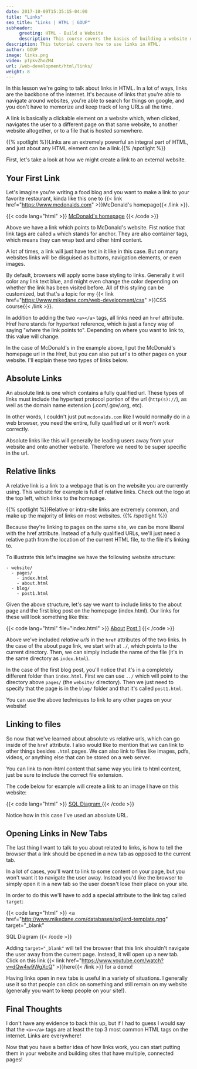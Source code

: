 ```yaml
---
date: 2017-10-09T15:35:15-04:00
title: "Links"
seo_title: "Links | HTML | GOUP"
subheader:
     greeting: HTML - Build a Website
     description: This course covers the basics of building a website using HTML. Work your way through the videos/articles and I'll teach you everything you need to know to create a basic website!
description: This tutorial covers how to use links in HTML.
author: GOUP
image: links.png
video: pTpkvZhoZM4
url: /web-development/html/links/
weight: 8
---
```


In this lesson we're going to talk about links in HTML. In a lot of ways, links are the backbone of the internet. It's because of links that you're able to navigate around websites, you're able to search for things on google, and you don't have to memorize and keep track of long URLs all the time. 

A link is basically a clickable element on a website which, when clicked, navigates the user to a different page on that same website, to another website altogether, or to a file that is hosted somewhere.

{{% spotlight %}}Links are an extremely powerful an integral part of HTML, and just about any HTML element can be a link.{{% /spotlight %}}

First, let's take a look at how we might create a link to an external website. 

## Your First Link

Let's imagine you're writing a food blog and you want to make a link to your favorite restaurant, kinda like this one to {{< link href="https://www.mcdonalds.com" >}}McDonald's homepage{{< /link >}}. 

{{< code lang="html" >}}
<a href="https://www.mcdonalds.com"> McDonald's homepage</a>
{{< /code >}}

Above we have a link which points to McDonald's website. Fist notice that link tags are called `a` which stands for anchor. They are also container tags, which means they can wrap text and other html content. 

A lot of times, a link will just have text in it like in this case. But on many websites links will be disguised as buttons, navigation elements, or even images. 

By default, browsers will apply some base styling to links. Generally it will color any link text blue, and might even change the color depending on whether the link has been visited before. All of this styling can be customized, but that's a topic for my {{< link href="https://www.mikedane.com/web-development/css" >}}CSS course{{< /link >}}. 

In addition to adding the two `<a></a>` tags, all links need an `href` attribute. Href here stands for hypertext reference, which is just a fancy way of saying "where the link points to". Depending on where you want to link to, this value will change. 

In the case of McDonald's in the example above, I put the McDonald's homepage url in the Href, but you can also put url's to other pages on your website. I'll explain these two types of links below. 

## Absolute Links

An absolute link is one which contains a fully qualified url. These types of links must include the hypertext protocol portion of the url (`http(s)://`), as well as the domain name extension (.com/.gov/.org, etc).

In other words, I couldn't just put `mcdonalds.com` like I would normally do in a web browser, you need the entire, fully qualified url or it won't work correctly. 

Absolute links like this will generally be leading users away from your website and onto another website. Therefore we need to be super specific in the url. 

## Relative links

A relative link is a link to a webpage that is on the website you are currently using. This website for example is full of relative links. Check out the logo at the top left, which links to the homepage. 

{{% spotlight %}}Relative or intra-site links are extremely common, and make up the majority of links on most websites. {{% /spotlight %}}

Because they're linking to pages on the same site, we can be more liberal with the href attribute. Instead of a fully qualified URLs, we'll just need a relative path from the location of the current HTML file, to the file it's linking to. 

To illustrate this let's imagine we have the following website structure:

```
- website/
  - pages/
    - index.html
    - about.html
  - blog/
    - post1.html
```

Given the above structure, let's say we want to include links to the about page and the first blog post on the homepage (index.html). Our links for these will look something like this:

{{< code lang="html" file="index.html" >}}
<a href="./about.html">About</a>
<a href="../blog/post1.html">Post 1</a>
{{< /code >}}

Above we've included _relative urls_ in the `href` attributes of the two links. In the case of the about page link, we start with at `./`, which points to the current directory. Then, we can simply include the name of the file (it's in the same directory as `index.html`). 

In the case of the first blog post, you'll notice that it's in a completely different folder than `index.html`. First we can use `../` which will point to the directory above `pages/` (the `website/` directory). Then we just need to specify that the page is in the `blog/` folder and that it's called `post1.html`. 

You can use the above techniques to link to any other pages on your website!

## Linking to files

So now that we've learned about absolute vs relative urls, which can go inside of the `href` attribute. I also would like to mention that we can link to other things besides `.html` pages. We can also link to files like images, pdfs, videos, or anything else that can be stored on a web server. 

You can link to non-html content that same way you link to html content, just be sure to include the correct file extension. 

The code below for example will create a link to an image I have on this website:

{{< code lang="html" >}}
<a href="http://www.mikedane.com/databases/sql/erd-template.png">
  SQL Diagram
</a>
{{< /code >}}

Notice how in this case I've used an absolute URL. 

## Opening Links in New Tabs

The last thing I want to talk to you about related to links, is how to tell the browser that a link should be opened in a new tab as opposed to the current tab.

In a lot of cases, you'll want to link to some content on your page, but you won't want it to navigate the user away. Instead you'd like the browser to simply open it in a new tab so the user doesn't lose their place on your site.

In order to do this we'll have to add a special attribute to the link tag called `target`:

{{< code lang="html" >}}
<a 
  href="http://www.mikedane.com/databases/sql/erd-template.png"
  target="_blank"
>
  SQL Diagram
</a>
{{< /code >}}

Adding `target="_blank"` will tell the browser that this link shouldn't navigate the user away from the current page. Instead, it will open up a new tab. Click on this link {{< link href="https://www.youtube.com/watch?v=dQw4w9WgXcQ" >}}here{{< /link >}} for a demo!

Having links open in new tabs is useful in a variety of situations. I generally use it so that people can click on something and still remain on my website (generally you want to keep people on your site!).

## Final Thoughts

I don't have any evidence to back this up, but if I had to guess I would say that the `<a></a>` tags are at least the top 3 most common HTML tags on the internet. Links are everywhere!

Now that you have a better idea of how links work, you can start putting them in your website and building sites that have multiple, connected pages!